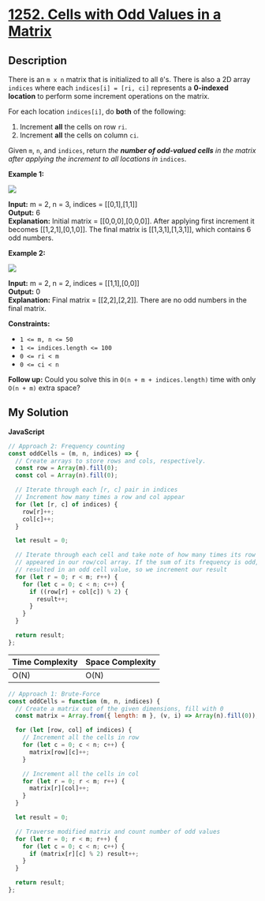 # [1252. Cells with Odd Values in a Matrix](https://leetcode.com/problems/cells-with-odd-values-in-a-matrix)

## Description

There is an `m x n` matrix that is initialized to all `0`'s. There is also a 2D array `indices` where each `indices[i] = [ri, ci]` represents a **0-indexed location** to perform some increment operations on the matrix.

For each location `indices[i]`, do **both** of the following:

1.  Increment **all** the cells on row `ri`.
2.  Increment **all** the cells on column `ci`.

Given `m`, `n`, and `indices`, return _the **number of odd-valued cells** in the matrix after applying the increment to all locations in_ `indices`.

**Example 1:**

![](https://assets.leetcode.com/uploads/2019/10/30/e1.png)

**Input:** m = 2, n = 3, indices = \[\[0,1\],\[1,1\]\]  
**Output:** 6  
**Explanation:** Initial matrix = \[\[0,0,0\],\[0,0,0\]\].
After applying first increment it becomes \[\[1,2,1\],\[0,1,0\]\].
The final matrix is \[\[1,3,1\],\[1,3,1\]\], which contains 6 odd numbers.

**Example 2:**

![](https://assets.leetcode.com/uploads/2019/10/30/e2.png)

**Input:** m = 2, n = 2, indices = \[\[1,1\],\[0,0\]\]  
**Output:** 0  
**Explanation:** Final matrix = \[\[2,2\],\[2,2\]\]. There are no odd numbers in the final matrix.

**Constraints:**

- `1 <= m, n <= 50`
- `1 <= indices.length <= 100`
- `0 <= ri < m`
- `0 <= ci < n`

**Follow up:** Could you solve this in `O(n + m + indices.length)` time with only `O(n + m)` extra space?

## My Solution

**JavaScript**

```js
// Approach 2: Frequency counting
const oddCells = (m, n, indices) => {
  // Create arrays to store rows and cols, respectively.
  const row = Array(m).fill(0);
  const col = Array(n).fill(0);

  // Iterate through each [r, c] pair in indices
  // Increment how many times a row and col appear
  for (let [r, c] of indices) {
    row[r]++;
    col[c]++;
  }

  let result = 0;

  // Iterate through each cell and take note of how many times its row and col
  // appeared in our row/col array. If the sum of its frequency is odd, it must have
  // resulted in an odd cell value, so we increment our result
  for (let r = 0; r < m; r++) {
    for (let c = 0; c < n; c++) {
      if ((row[r] + col[c]) % 2) {
        result++;
      }
    }
  }

  return result;
};
```

| Time Complexity | Space Complexity |
| --------------- | ---------------- |
| O(N)            | O(N)             |

```js
// Approach 1: Brute-Force
const oddCells = function (m, n, indices) {
  // Create a matrix out of the given dimensions, fill with 0
  const matrix = Array.from({ length: m }, (v, i) => Array(n).fill(0));

  for (let [row, col] of indices) {
    // Increment all the cells in row
    for (let c = 0; c < n; c++) {
      matrix[row][c]++;
    }

    // Increment all the cells in col
    for (let r = 0; r < m; r++) {
      matrix[r][col]++;
    }
  }

  let result = 0;

  // Traverse modified matrix and count number of odd values
  for (let r = 0; r < m; r++) {
    for (let c = 0; c < n; c++) {
      if (matrix[r][c] % 2) result++;
    }
  }

  return result;
};
```
